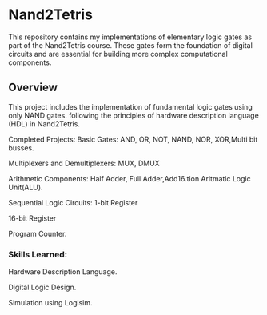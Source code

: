 # Nand2Tetris
This repository contains my implementations of elementary logic gates as part of the Nand2Tetris course. These gates form the foundation of digital circuits and are essential for building more complex computational components.
## Overview

This project includes the implementation of fundamental logic gates using only NAND gates. following the principles of hardware description language (HDL) in Nand2Tetris.

Completed Projects:
Basic Gates: AND, OR, NOT, NAND, NOR, XOR,Multi bit busses.

Multiplexers and Demultiplexers: MUX, DMUX

Arithmetic Components: Half Adder, Full Adder,Add16.tion 
Aritmatic Logic Unit(ALU).


Sequential Logic Circuits:
1-bit Register

16-bit Register

Program Counter.

### Skills Learned:
Hardware Description Language.
                   
 Digital Logic Design.
                   
Simulation using Logisim.







